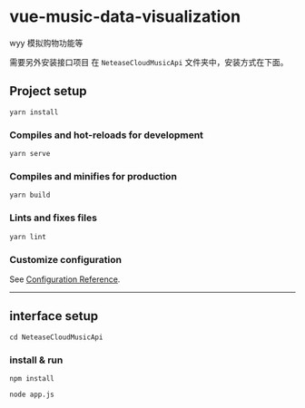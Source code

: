 # vue-music-data-visualization

wyy 模拟购物功能等

需要另外安装接口项目
在 `NeteaseCloudMusicApi` 文件夹中，安装方式在下面。

## Project setup
```
yarn install
```

### Compiles and hot-reloads for development
```
yarn serve
```

### Compiles and minifies for production
```
yarn build
```

### Lints and fixes files
```
yarn lint
```

### Customize configuration
See [Configuration Reference](https://cli.vuejs.org/config/).

-------------------------------------


## interface setup
```
cd NeteaseCloudMusicApi
```

### install & run
```
npm install

node app.js
``` 